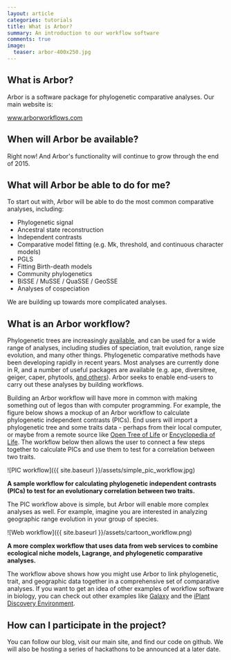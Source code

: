 ```yaml
---
layout: article
categories: tutorials
title: What is Arbor?
summary: An introduction to our workflow software
comments: true
image:
  teaser: arbor-400x250.jpg
---
```


<h2>What is Arbor?</h2>

Arbor is a software package for phylogenetic comparative analyses. Our main website is:

<a href="www.arborworkflows.com">www.arborworkflows.com</a>

<h2>When will Arbor be available?</h2>

Right now! And Arbor's functionality will continue to grow through the end of 2015.

<h2>What will Arbor be able to do for me?</h2>

To start out with, Arbor will be able to do the most common comparative analyses, including:


- Phylogenetic signal
- Ancestral state reconstruction
- Independent contrasts
- Comparative model fitting (e.g. Mk, threshold, and continuous character models)
- PGLS
- Fitting Birth-death models
- Community phylogenetics
- BiSSE / MuSSE / QuaSSE / GeoSSE
- Analyses of cospeciation

We are building up towards more complicated analyses.

<h2>What is an Arbor workflow?</h2>

Phylogenetic trees are increasingly [available](http://blog.opentreeoflife.org), and can be used for a wide range of analyses, including studies of speciation, trait evolution, range size evolution, and many other things. Phylogenetic comparative methods have been developing rapidly in recent years. Most analyses are currently done in R, and a number of useful packages are available (e.g. ape, diversitree, geiger, caper, phytools, [and others](http://cran.r-project.org/web/views/Phylogenetics.html)). Arbor seeks to enable end-users to carry out these analyses by building workflows.

Building an Arbor workflow will have more in common with making something out of legos than with computer programming. For example, the figure below shows a mockup of an Arbor workflow to calculate phylogenetic independent contrasts (PICs). End users will import a phylogenetic tree and some traits data - perhaps from their local computer, or maybe from a remote source like [Open Tree of Life](https://tree.opentreeoflife.org/opentree/argus/opentree3.0@1) or [Encyclopedia of Life](http://eol.org). The workflow below then allows the user to connect a few steps together to calculate PICs and use them to test for a correlation between two traits.

![PIC workflow]({{ site.baseurl }}/assets/simple_pic_workflow.jpg)

**A sample workflow for calculating phylogenetic independent contrasts (PICs) to test for an evolutionary correlation between two traits.**


The PIC workflow above is simple, but Arbor will enable more complex analyses as well. For example, imagine you are interested in analyzing geographic range evolution in your group of species.

![Web workflow]({{ site.baseurl }}/assets/cartoon_workflow.png)

**A more complex workflow that uses data from web services to combine ecological niche models, Lagrange, and phylogenetic comparative analyses.**


The workflow above shows how you might use Arbor to link phylogenetic, trait, and geographic data together in a comprehensive set of comparative analyses. If you want to get an idea of other examples of workflow software in biology, you can check out other examples like [Galaxy](https://usegalaxy.org/) and the [iPlant Discovery Environment](http://www.iplantcollaborative.org/ci/discovery-environment).

<h2>How can I participate in the project?</h2>

You can follow our blog, visit our main site, and find our code on github. We will also be hosting a series of hackathons to be announced at a later date.
